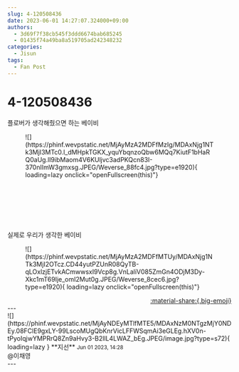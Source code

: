 ```yaml
---
slug: 4-120508436
date: 2023-06-01 14:27:07.324000+09:00
authors:
  - 3d69f7f38cb545f3ddd6674bab685245
  - 01435f74a49ba8a519705ad242348232
categories:
  - Jisun
tags:
  - Fan Post
---
```


# 4-120508436

<div class="post-container" markdown="1">
<div class="content-container md-sidebar__scrollwrap" markdown="1">

플로버가 생각해줬으면 하는 베이비
<figure markdown="1">
![](https://phinf.wevpstatic.net/MjAyMzA2MDFfMzIg/MDAxNjg1NTk3MjI3MTc0.l_dMHpkTGKX_yquYbqnzoQbw6MQq7KiutF1bHaRQ0aUg.lI9ibMaom4V6KUljvc3adPKQcn83I-370nIImW3gmxsg.JPEG/Weverse_88fc4.jpg?type=e1920){ loading=lazy onclick="openFullscreen(this)"}
</figure>
<br><br><br><br><br><br>실제로 우리가 생각한 베이비
<figure markdown="1">
![](https://phinf.wevpstatic.net/MjAyMzA2MDFfMTUy/MDAxNjg1NTk3MjI2OTcz.CD44yutPZUnR08QyTB-qLOxlzjETvkACmwwsxI9Vcp8g.VnLaliV085ZmGn4ODjM3Dy-Xkc1mT69Ije_omI2Mut0g.JPEG/Weverse_8cec6.jpg?type=e1920){ loading=lazy onclick="openFullscreen(this)"}
</figure>


</div>
</div>

<div style="text-align: right;" markdown="1">
<a href="https://weverse.io/fromis9/fanpost/4-120508436" style="text-align: right;">:material-share:{.big-emoji}</a>
</div>
---

<div class="comments-container md-sidebar__scrollwrap" markdown="1">
<div class="comment" markdown="1">
<div class='id-container' markdown="1">
![](https://phinf.wevpstatic.net/MjAyNDEyMTlfMTE5/MDAxNzM0NTgzMjY0NDEy.08FClE9gxLY-99LscoMUgQbKnrVicLFFWSqmAi3eGLEg.hXV0n-tPyoIqjwYMPRrQ8Zn9aHvy3-B2llL4LWAZ_bEg.JPEG/image.jpg?type=s72){ loading=lazy }
**<span class="artist">지선</span>** <small>Jun 01 2023, 14:28</small><br>
</div>
<div class='comment-body' markdown="1">
@이채영
</div>
</div>
</div>
---
